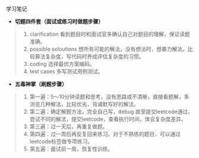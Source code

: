 学习笔记

- **切题四件套（面试或练习时做题步骤）**

> 1. clarification 看到题目时和面试官多确认自己对题目的理解，保证读题准确。
> 2. possible soloutions 想所有可能的解法，没有想法时，想暴力解法。比较算法复杂度，写代码时养成评估复杂度的习惯。
> 3. coding 选择最优方案编码。
> 4. test cases 多写测试用例测试。

- **五毒神掌（刷题步骤）**
> 1. 第一遍：5～10分钟读题和思考，没有思路或不清晰，直接看题解，多浏览几种解法，比较优劣，背诵默写好的解法。
> 2. 第二遍：确定解题方法，完全自己写，debug 直至提交leetcode通过。尝试不同的解法，提交leetcode，查看执行时间，体会复杂度差异。
> 3. 第三遍：过一天后，再重复做题。
> 4. 第四遍：过一周后再反复回来练习。对于不熟练的题目，可以通过leetcode标签做专项练习。
> 5. 第五遍：面试前一周，恢复性训练。